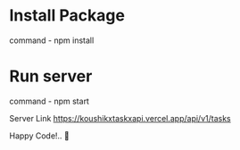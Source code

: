 # Install Package
command - npm install
# Run server
command - npm start

Server Link
https://koushikxtaskxapi.vercel.app/api/v1/tasks

Happy Code!.. 👏
